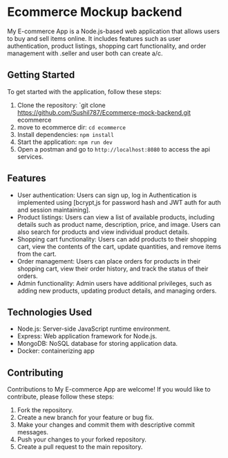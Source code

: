 # Ecommerce Mockup backend

My E-commerce App is a Node.js-based web application that allows users to buy and sell items online. It includes features such as user authentication, product listings, shopping cart functionality, and order management with .seller and user both can create a/c.

## Getting Started

To get started with the application, follow these steps:

1. Clone the repository: `git clone https://github.com/Sushil787/Ecommerce-mock-backend.git ecommerce
2. move to ecommerce dir: `cd ecommerce`
3. Install dependencies: `npm install`
4. Start the application: `npm run dev`
5. Open a postman and go to `http://localhost:8080` to access the api services.


## Features

- User authentication: Users can sign up, log in Authentication is implemented using [bcrypt,js for password hash and JWT auth for auth and session maintaining].
- Product listings: Users can view a list of available products, including details such as product name, description, price, and image. Users can also search for products and view individual product details.
- Shopping cart functionality: Users can add products to their shopping cart, view the contents of the cart, update quantities, and remove items from the cart.
- Order management: Users can place orders for products in their shopping cart, view their order history, and track the status of their orders.
- Admin functionality: Admin users have additional privileges, such as adding new products, updating product details, and managing orders.

## Technologies Used

- Node.js: Server-side JavaScript runtime environment.
- Express: Web application framework for Node.js.
- MongoDB: NoSQL database for storing application data.
- Docker: containerizing app

## Contributing

Contributions to My E-commerce App are welcome! If you would like to contribute, please follow these steps:

1. Fork the repository.
2. Create a new branch for your feature or bug fix.
3. Make your changes and commit them with descriptive commit messages.
4. Push your changes to your forked repository.
5. Create a pull request to the main repository.



